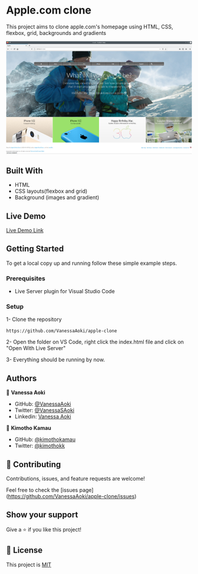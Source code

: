 # Apple.com clone
This project aims to clone apple.com's homepage using HTML, CSS, flexbox, grid, backgrounds and gradients 

![screenshot](./assets/imgs/screenshot1.png)

## Built With

- HTML 
- CSS layouts(flexbox and grid)
- Background (images and gradient)

## Live Demo

[Live Demo Link](https://raw.githack.com/VanessaAoki/apple-clone/feature/index.html) 


## Getting Started

To get a local copy up and running follow these simple example steps.

### Prerequisites

- Live Server plugin for Visual Studio Code 

### Setup

1- Clone the repository
```
https://github.com/VanessaAoki/apple-clone
```

2- Open the folder on VS Code, right click the index.html file and click on "Open With Live Server"

3- Everything should be running by now. 


## Authors

👤 **Vanessa Aoki**

- GitHub: [@VanessaAoki](https://github.com/VanessaAoki)
- Twitter: [@VanessaSAoki](https://twitter.com/VanessaSAoki)
- Linkedin: [Vanessa Aoki](https://www.linkedin.com/in/vanessasaoki/)

👤 **Kimotho Kamau**

- GitHub: [@kimothokamau](https://github.com/kimothokamau)
- Twitter: [@kimothokk](https://twitter.com/kimothokk)

## 🤝 Contributing

Contributions, issues, and feature requests are welcome!

Feel free to check the [issues page]
(https://github.com/VanessaAoki/apple-clone/issues)

## Show your support

Give a ⭐️ if you like this project!

## 📝 License

This project is [MIT](.License.md)
